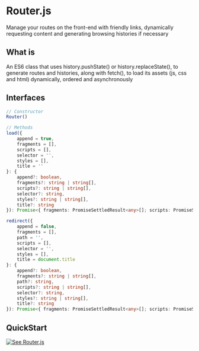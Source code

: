 # Router.js
Manage your routes on the front-end with friendly links, dynamically requesting content and generating browsing histories if necessary

## What is
An ES6 class that uses history.pushState() or history.replaceState(), to generate routes and histories, along with fetch(), to load its assets (js, css and html) dynamically, ordered and asynchronously

## Interfaces
```javascript
// Constructor
Router()
```

```typescript
// Methods
load({
    append = true,
    fragments = [],
    scripts = [],
    selector = '',
    styles = [],
    title = ''
}: {
    append?: boolean,
    fragments?: string | string[],
    scripts?: string | string[],
    selector?: string,
    styles?: string | string[],
    title?: string
}): Promise<{ fragments: PromiseSettledResult<any>[]; scripts: PromiseSettledResult<any>[]; styles: PromiseSettledResult<any>[]; }>

redirect({
    append = false,
    fragments = [],
    path = '',
    scripts = [],
    selector = '',
    styles = [],
    title = document.title
}: {
    append?: boolean,
    fragments?: string | string[],
    path?: string,
    scripts?: string | string[],
    selector?: string,
    styles?: string | string[],
    title?: string
}): Promise<{ fragments: PromiseSettledResult<any>[]; scripts: PromiseSettledResult<any>[]; styles: PromiseSettledResult<any>[]; }>
```

## QuickStart
[![See Router.js](https://codesandbox.io/static/img/play-codesandbox.svg)](https://codesandbox.io/s/router-js-s057e4?autoresize=1&expanddevtools=1&fontsize=14&hidenavigation=1&module=%2Fsrc%2Fpublic%2Fscripts%2Findex.js&theme=dark)